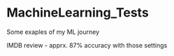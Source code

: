 # MachineLearning_Tests
Some exaples of my ML journey

IMDB review - apprx. 87% accuracy with those settings
